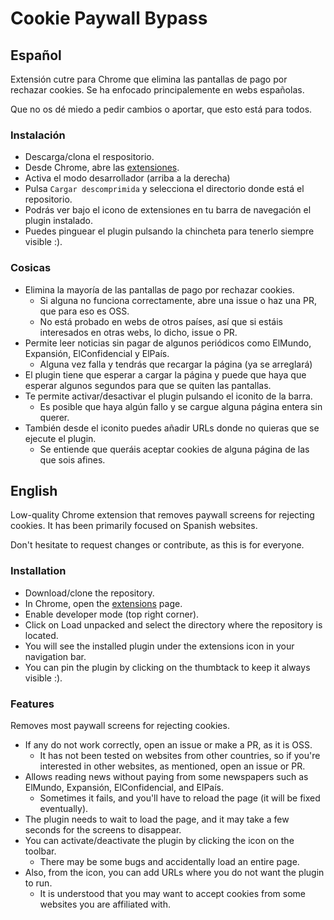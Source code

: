 # Cookie Paywall Bypass

## Español
Extensión cutre para Chrome que elimina las pantallas de pago por rechazar cookies. 
Se ha enfocado principalemente en webs españolas.

Que no os dé miedo a pedir cambios o aportar, que esto está para todos.

### Instalación
* Descarga/clona el respositorio.
* Desde Chrome, abre las [extensiones](chrome://extensions/).
* Activa el modo desarrollador (arriba a la derecha)
* Pulsa `Cargar descomprimida` y selecciona el directorio donde está el repositorio.
* Podrás ver bajo el icono de extensiones en tu barra de navegación el plugin instalado.
* Puedes pinguear el plugin pulsando la chincheta para tenerlo siempre visible :).

### Cosicas
* Elimina la mayoría de las pantallas de pago por rechazar cookies.
  * Si alguna no funciona correctamente, abre una issue o haz una PR, que para eso es OSS.
  * No está probado en webs de otros países, así que si estáis interesados en otras webs, lo dicho, issue o PR.
* Permite leer noticias sin pagar de algunos periódicos como ElMundo, Expansión, ElConfidencial y ElPaís.
  * Alguna vez falla y tendrás que recargar la página (ya se arreglará)
* El plugin tiene que esperar a cargar la página y puede que haya que esperar algunos segundos para que se quiten las pantallas.
* Te permite activar/desactivar el plugin pulsando el iconito de la barra. 
  * Es posible que haya algún fallo y se cargue alguna página entera sin querer.
* También desde el iconito puedes añadir URLs donde no quieras que se ejecute el plugin.
  * Se entiende que queráis aceptar cookies de alguna página de las que sois afines.

## English
Low-quality Chrome extension that removes paywall screens for rejecting cookies. 
It has been primarily focused on Spanish websites.

Don't hesitate to request changes or contribute, as this is for everyone.

### Installation
* Download/clone the repository.
* In Chrome, open the [extensions](chrome://extensions/) page.
* Enable developer mode (top right corner).
* Click on Load unpacked and select the directory where the repository is located.
* You will see the installed plugin under the extensions icon in your navigation bar.
* You can pin the plugin by clicking on the thumbtack to keep it always visible :).

### Features
Removes most paywall screens for rejecting cookies.
* If any do not work correctly, open an issue or make a PR, as it is OSS.
  * It has not been tested on websites from other countries, so if you're interested in other websites, as mentioned, open an issue or PR.
* Allows reading news without paying from some newspapers such as ElMundo, Expansión, ElConfidencial, and ElPaís.
  * Sometimes it fails, and you'll have to reload the page (it will be fixed eventually).
* The plugin needs to wait to load the page, and it may take a few seconds for the screens to disappear.
* You can activate/deactivate the plugin by clicking the icon on the toolbar.
  * There may be some bugs and accidentally load an entire page.
* Also, from the icon, you can add URLs where you do not want the plugin to run.
  * It is understood that you may want to accept cookies from some websites you are affiliated with.
